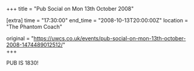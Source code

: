 +++
title = "Pub Social on Mon 13th October 2008"

[extra]
time = "17:30:00"
end_time = "2008-10-13T20:00:00Z"
location = "The Phantom Coach"

original = "https://uwcs.co.uk/events/pub-social-on-mon-13th-october-2008-1474489012512/"    
+++

PUB IS 1830\!

